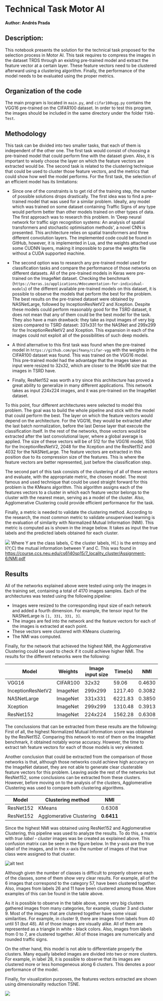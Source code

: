 # Technical Task Motor AI

#### Author: Andrés Prada

## Description: 
This notebook presents the solution for the technical task proposed for the selection process in Motor AI. This task requires to compress the images in the dataset TRDS through an existing pre-trained model and extract the feature vector at a certain layer. These feature vectors need to be clustered afterward using a clustering algorithm. Finally, the performance of the model needs to be evaluated using the proper metrics.

## Organization of the code
The main program is located in `main.py`, and `cifar100vgg.py` contains the VGG16 pre-trained on the CIFAR100 dataset. In order to test this program, the images should be included in the same directory under the folder `TSRD-Test`.

## Methodology
This task can be divided into two smaller tasks, that each of them is independent of the other one. The first task would consist of choosing a pre-trained model that could perform fine with the dataset given. Also, it is important to wisely choose the layer on which the feature vectors are extracted would be. The second task is related to the clustering technique that could be used to cluster those feature vectors, and the metrics that could show how well the model performs. For the first task, the selection of an efficient model has its limitations:

* Since one of the constraints is to get rid of the training step, the number of possible solutions drops drastically. The first idea was to find a pre-trained model that was used for a similar problem. Ideally, any model which was trained on some dataset containing Traffic Signs of any type would perform better than other models trained on other types of data. The first approach was to research this problem. In 'Deep neural network for traffic sign recognition systems: An analysis of spatial transformers and stochastic optimisation methods', a novel CNN is presented. This architecture relies on spatial transformers and three different convolution layers. The implemented code could be found in GitHub, however, it is implemented in Lua, and the weights attached use some CUDNN layers, making it impossible to parse the weights file without a CUDA supported machine.

* The second option was to research any pre-trained model used for classification tasks and compare the performance of those networks on different datasets. All of the pre-trained models in Keras were pre-trained on the ImageNet dataset. Checking the benchmark (`https://keras.io/applications/#documentation-for-individual-models`) of the different available pre-trained models on this dataset, it is possible to observe the models that perform the best for the problem. The best results on the pre-trained dataset were obtained by NASNetLarge, followed by InceptionResNetV2 and Xception. Despite these models could perform reasonably good for the TSRD dataset, it does not mean that any of them could be the best model for the task. They also have a main drawback: they take as input images of very big sizes compared to TSRD dataset: 331x331 for the NASNet and 299x299 for the InceptionResNetV2 and Xception. This expansion in each of the images could not exploit all of the possibilities of such deep models.

*  A third alternative to this first task was found when the pre-trained model in `https://github.com/geifmany/cifar-vgg` with the weights in the CIFAR100 dataset was found. This was trained on the VGG16 model. This pre-trained model had the advantage that the images taken as input were resized to 32x32, which are closer to the 96x96 size that the images in TSRD have. 

*  Finally, ResNet152 was worth a try since this architecture has proved a great ability to generalize in many different applications. This network takes as input 224x224 images, and it was pre-trained on the ImageNet dataset.

To this point, four different architectures were selected to model this problem. The goal was to build the whole pipeline and stick with the model that could perform the best. The layer on which the feature vectors would depend on the architecture. For the VGG16, they would be extracted after the last batch normalization, before the last Dense layer that execute the classification itself. In the rest of the networks, those vectors would be extracted after the last convolutional layer, where a global average is applied. The size of these vectors will be of 512 for the VGG16 model, 1536 for the InceptionResNetV2, 2048 for the Xception and the ResNet152 and 4032 for the NASNetLarge. The feature vectors are extracted in this position due to its compression size of the features. This is where the feature vectors are better represented, just before the classification step.

The second part of this task consists of the clustering of all of these vectors and evaluate, with the appropriate metric, the chosen model. The most famous and used technique that could be used straight forward for this problem is the KMeans algorithm. This algorithm assigns each of the features vectors to a cluster in which each feature vector belongs to the cluster with the nearest mean, serving as a model of the cluster. Also, Agglomerative Clustering could provide efficient performance for the task.

Finally, a metric is needed to validate the clustering method. According to the research, the most common metric to validate unsupervised learning is the evaluation of similarity with Normalized Mutual Information (NMI). This metric is computed as is shown in the image below. It takes as input the true labels and the predicted labels obtained for each cluster.

![](https://github.com/AndresPrada/clustering-tsrd/blob/master/images/nmi.png?v=4&s=50) Where Y are the class labels, C the cluster labels, H(.) is the entropy and I(Y;C) the mutual information between Y and C. This was found in https://course.ccs.neu.edu/cs6140sp15/7_locality_cluster/Assignment-6/NMI.pdf

## Results
All of the networks explained above were tested using only the images in the training set, containing a total of 4170 images samples. Each of the architectures was tested using the following pipeline:

* Images were resized to the corresponding input size of each network and added a fourth dimension. For example, the tensor input for the NASNetLarge is `[1, 331, 331, 3]`.
* The images are fed into the network and the feature vectors for each of the images is extracted at each point.
* These vectors were clustered with KMeans clustering.
* The NMI was computed.

Finally, for the network that achieved the highest NMI, the Agglomerative Clustering could be used to check if it could achieve higher NMI. The results for the different networks were the following:

|  Model | Weights | Image input size | Time(s) | NMI |
|---|---|---|---|---|
| VGG16 | CIFAR100 | 32x32 | 59.06 | 0.4630 |
| InceptionResNetV2 | ImageNet | 299x299 | 1217.40 | 0.3082 |
|  NASNetLarge | ImageNet | 331x331 | 6221.83 | 0.3850 |
|  Xception | ImageNet | 299x299 | 1310.48 | 0.3913 |
|  ResNet152 | ImageNet | 224x224 | 1562.28 | 0.6308 |

The conclussions that can be extracted from these results are the following: First of all, the highest Normalized Mutual Information score was obtained by the ResNet152. Comparing this network to rest of them on the ImageNet benchmark, it obtained notably worse accuracy. However, the time to extract teh feature vectors for each of those models is very elevated.

Another conclusion that could be extracted from the comparison of those networks is that, although those networks could achieve high accuracy on the ImageNet dataset, they are not able to generate clear clusterable feature vectors for this problem. Leaving aside the rest of the networks but ResNet152, some conclusions can be extracted from these clusters. However, before moving on to the analysis of the clusters, Agglomerative Clustering was used to compare both clustering algorithms.

| Model | Clustering method | NMI |
|---|---|---|
| ResNet152 | KMeans |0.6308 | 
| ResNet152 | Agglomerative Clustering | **0.6411** |

Since the highest NMI was obtained using ResNet152 and Agglomerative Clustering, this pipeline was used to analyze the results. To do this, a matrix with *true label - cluster* images was be created as explained above. This confusion matrix can be seen in the figure below. In the y-axis are the true label of the images, and in the x-axis the number of images of that true class were assigned to that cluster.

![alt text](https://github.com/AndresPrada/clustering-tsrd/blob/master/images/matrix.png)

Although given the number of classes is difficult to properly observe each of the classes, some of them show very clear results. For example, all of the 6 images that correspond to the category 57, have been clustered together. Also, images from labels 26 and 11 have been clustered among those. More examples of this can be found in the table above.

As it is possible to observe in the table above, some very big clusters gathered images from many categories, for example, cluster 3 and cluster 9. Most of the images that are clutered together have some visual similarities. For example, in cluster 9, there are images from labels from 40 until 51 (but 48). All of those images are visually alike. All of them are represented as a triangle in white - black colors. Also, images from labels from 0 to 7, are clustered together. All of those images are numerically and rounded traffic signs.

On the other hand, this model is not able to differentiate properly the clusters. Many equally labeled images are divided into two or more clusters. For example, in label 28, it is possible to observe that its images are clustered more or less homogeneous along 6 clusters. This denotes a poor performance of the model.

Finally, for visualization purposes, the features vectors extracted are shown using dimensionality reduction TSNE.

![](https://github.com/AndresPrada/clustering-tsrd/blob/master/images/clustering_features_tsne.png)




